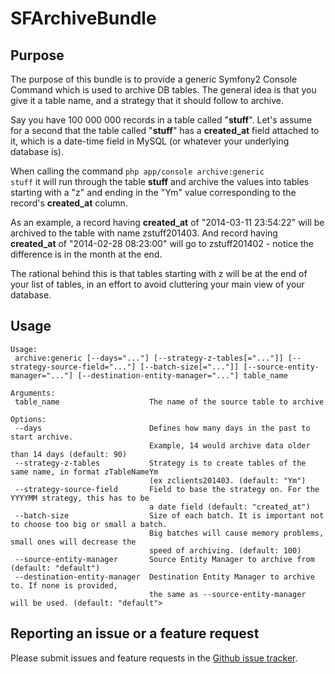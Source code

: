 SFArchiveBundle
===============


Purpose
-------

The purpose of this bundle is to provide a generic Symfony2 Console Command which is used to archive DB tables.
The general idea is that you give it a table name, and a strategy that it should follow to archive.

Say you have 100 000 000 records in a table called "**stuff**". Let's assume for a second that the table
called "**stuff**" has a **created_at** field attached to it, which is a date-time field in MySQL
(or whatever your underlying database is).

When calling the command <code>php app/console archive:generic stuff</code> it will run through the
table **stuff** and archive the values into tables starting with a "z" and ending in the "Ym" value
corresponding to the record's **created_at** column.

As an example, a record having **created_at** of "2014-03-11 23:54:22" will be archived to the table
with name zstuff201403. And record having **created_at** of "2014-02-28 08:23:00" will go
to zstuff201402 - notice the difference is in the month at the end.

The rational behind this is that tables starting with z will be at the end of your list of tables,
in an effort to avoid cluttering your main view of your database.

Usage
-----

	Usage:
	 archive:generic [--days="..."] [--strategy-z-tables[="..."]] [--strategy-source-field="..."] [--batch-size[="..."]] [--source-entity-manager="..."] [--destination-entity-manager="..."] table_name

	Arguments:
	 table_name                    The name of the source table to archive

	Options:
	 --days                        Defines how many days in the past to start archive.
	                               Example, 14 would archive data older than 14 days (default: 90)
	 --strategy-z-tables           Strategy is to create tables of the same name, in format zTableNameYm
	                               (ex zclients201403. (default: "Ym")
	 --strategy-source-field       Field to base the strategy on. For the YYYYMM strategy, this has to be
	                               a date field (default: "created_at")
	 --batch-size                  Size of each batch. It is important not to choose too big or small a batch.
	                               Big batches will cause memory problems, small ones will decrease the
	                               speed of archiving. (default: 100)
	 --source-entity-manager       Source Entity Manager to archive from (default: "default")
	 --destination-entity-manager  Destination Entity Manager to archive to. If none is provided,
	                               the same as --source-entity-manager will be used. (default: "default">
	 
Reporting an issue or a feature request
---------------------------------------

Please submit issues and feature requests in the [Github issue tracker](https://github.com/sarelvdwalt/SFArchiveBundle/issues).

